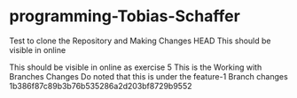 # programming-Tobias-Schaffer
Test to clone the Repository and Making Changes
 HEAD
This should be visible in online 

This should be visible in online as exercise 5
This is the Working with Branches Changes
Do noted that this is under the feature-1 Branch changes
 1b386f87c89b3b76b535286a2d203bf8729b9552
